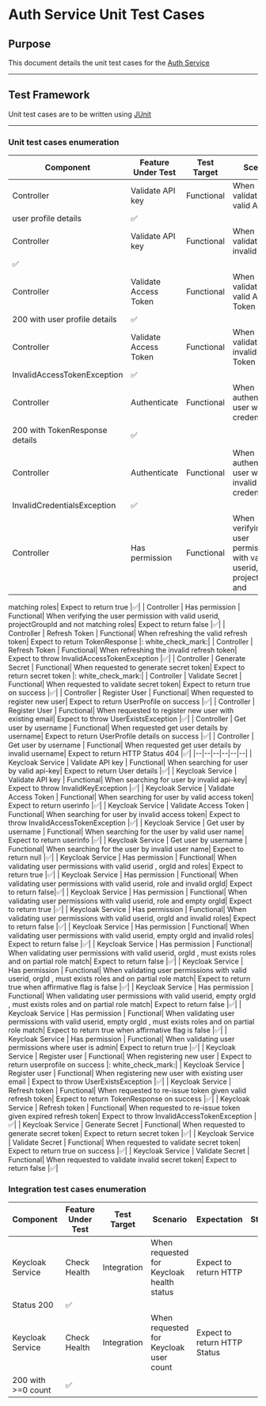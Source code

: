 # Auth Service Unit Test Cases

## Purpose

This document details the unit test cases for
the [Auth Service](https://github.com/TaskarCenterAtUW/TDEI-auth-n-z)

------------

## Test Framework

Unit test cases are to be written using [JUnit](https://junit.org/junit5/)

------------

### Unit test cases enumeration

| Component | Feature Under Test | Test Target | Scenario | Expectation | Status |
|--|--|--|--|--|--|
| Controller | Validate API key | Functional| When validating the valid API key | Expect to return HTTP Status 200 with
user profile details |:white_check_mark:|
| Controller | Validate API key | Functional| When validating the invalid API key| Expect to throw InvalidKeyException
|:white_check_mark:|
| Controller | Validate Access Token | Functional| When validating the valid Access Token| Expect to return HTTP Status
200 with user profile details |:white_check_mark:|
| Controller | Validate Access Token | Functional| When validating the invalid Access Token| Expect to throw
InvalidAccessTokenException |:white_check_mark:|
| Controller | Authenticate | Functional| When authenticating user with valid credentials| Expect to return HTTP Status
200 with TokenResponse details |:white_check_mark:|
| Controller | Authenticate | Functional| When authenticating user with invalid credentials| Expect to throw
InvalidCredentialsException |:white_check_mark:|
| Controller | Has permission | Functional| When verifying the user permission with valid userid, projectGroupId and
matching
roles| Expect to return true |:white_check_mark:|
| Controller | Has permission | Functional| When verifying the user permission with valid userid, projectGroupId and not
matching
roles| Expect to return false |:white_check_mark:|
| Controller | Refresh Token | Functional| When refreshing the valid refresh token| Expect to return TokenResponse |:
white_check_mark:|
| Controller | Refresh Token | Functional| When refreshing the invalid refresh token| Expect to throw
InvalidAccessTokenException |:white_check_mark:|
| Controller | Generate Secret | Functional| When requested to generate secret token| Expect to return secret token |:
white_check_mark:|
| Controller | Validate Secret | Functional| When requested to validate secret token| Expect to return true on success
|:white_check_mark:|
| Controller | Register User | Functional| When requested to register new user| Expect to return UserProfile on success
|:white_check_mark:|
| Controller | Register User | Functional| When requested to register new user with existing email| Expect to throw
UserExistsException |:white_check_mark:|
| Controller | Get user by username | Functional| When requested get user details by username| Expect to return
UserProfile details on success |:white_check_mark:|
| Controller | Get user by username | Functional| When requested get user details by invalid username| Expect to return
HTTP Status 404 |:white_check_mark:|
|--|--|--|--|--|--|
| Keycloak Service | Validate API key | Functional| When searching for user by valid api-key| Expect to return User
details |:white_check_mark:|
| Keycloak Service | Validate API key | Functional| When searching for user by invalid api-key| Expect to throw
InvalidKeyException |:white_check_mark:|
| Keycloak Service | Validate Access Token | Functional| When searching for user by valid access token| Expect to return
userinfo |:white_check_mark:|
| Keycloak Service | Validate Access Token | Functional| When searching for user by invalid access token| Expect to
throw InvalidAccessTokenException |:white_check_mark:|
| Keycloak Service | Get user by username | Functional| When searching for the user by valid user name| Expect to return
userinfo |:white_check_mark:|
| Keycloak Service | Get user by username | Functional| When searching for the user by invalid user name| Expect to
return null |:white_check_mark:|
| Keycloak Service | Has permission | Functional| When validating user permissions with valid userid , orgId and roles|
Expect to return true |:white_check_mark:|
| Keycloak Service | Has permission | Functional| When validating user permissions with valid userid, role and invalid
orgId| Expect to return false|:white_check_mark:|
| Keycloak Service | Has permission | Functional| When validating user permissions with valid userid, role and empty
orgId| Expect to return true |:white_check_mark:|
| Keycloak Service | Has permission | Functional| When validating user permissions with valid userid, orgId and invalid
roles| Expect to return false |:white_check_mark:|
| Keycloak Service | Has permission | Functional| When validating user permissions with valid userid, empty orgId and
invalid roles| Expect to return false |:white_check_mark:|
| Keycloak Service | Has permission | Functional| When validating user permissions with valid userid, orgId , must
exists roles and on partial role match| Expect to return false |:white_check_mark:|
| Keycloak Service | Has permission | Functional| When validating user permissions with valid userid, orgId , must
exists roles and on partial role match| Expect to return true when affirmative flag is false |:white_check_mark:|
| Keycloak Service | Has permission | Functional| When validating user permissions with valid userid, empty orgId , must
exists roles and on partial role match| Expect to return false |:white_check_mark:|
| Keycloak Service | Has permission | Functional| When validating user permissions with valid userid, empty orgId , must
exists roles and on partial role match| Expect to return true when affirmative flag is false |:white_check_mark:|
| Keycloak Service | Has permission | Functional| When validating user permissions where user is admin| Expect to return
true |:white_check_mark:|
| Keycloak Service | Register user | Functional| When registering new user | Expect to return userprofile on success |:
white_check_mark:|
| Keycloak Service | Register user | Functional| When registering new user with existing user email | Expect to throw
UserExistsException |:white_check_mark:|
| Keycloak Service | Refresh token | Functional| When requested to re-issue token given valid refresh token| Expect to
return TokenResponse on success |:white_check_mark:|
| Keycloak Service | Refresh token | Functional| When requested to re-issue token given expired refresh token| Expect to
throw InvalidAccessTokenException |:white_check_mark:|
| Keycloak Service | Generate Secret | Functional| When requested to generate secret token| Expect to return secret
token |:white_check_mark:|
| Keycloak Service | Validate Secret | Functional| When requested to validate secret token| Expect to return true on
success |:white_check_mark:|
| Keycloak Service | Validate Secret | Functional| When requested to validate invalid secret token| Expect to return
false |:white_check_mark:|

### Integration test cases enumeration

| Component | Feature Under Test | Test Target | Scenario | Expectation | Status |
|--|--|--|--|--|--|
| Keycloak Service | Check Health | Integration | When requested for Keycloak health status | Expect to return HTTP
Status 200 |:white_check_mark:|
| Keycloak Service | Check Health | Integration | When requested for Keycloak user count | Expect to return HTTP Status
200 with >=0 count |:white_check_mark:|
